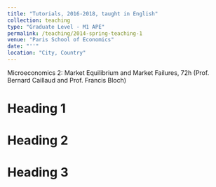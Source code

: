```yaml
---
title: "Tutorials, 2016-2018, taught in English"
collection: teaching
type: "Graduate Level - M1 APE"
permalink: /teaching/2014-spring-teaching-1
venue: "Paris School of Economics"
date: "''"
location: "City, Country"
---
```


Microeconomics 2: Market Equilibrium and Market Failures, 72h (Prof. Bernard Caillaud and Prof. Francis Bloch)

Heading 1
======

Heading 2
======

Heading 3
======
